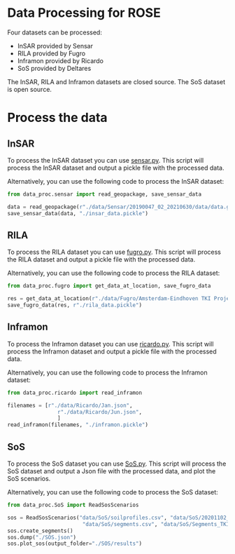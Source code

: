 # Data Processing for ROSE

Four datasets can be processed:

* InSAR provided by Sensar
* RILA provided by Fugro
* Inframon provided by Ricardo
* SoS provided by Deltares

The InSAR, RILA and Inframon datasets are closed source. The SoS dataset is open source.

# Process the data

## InSAR
To process the InSAR dataset you can use [sensar.py](/data_proc/sensar.py).
This script will process the InSAR dataset and output a pickle file with the processed data.

Alternatively, you can use the following code to process the InSAR dataset:

```python
from data_proc.sensar import read_geopackage, save_sensar_data

data = read_geopackage(r"./data/Sensar/20190047_02_20210630/data/data.gpkg")
save_sensar_data(data, "./insar_data.pickle")
```



## RILA
To process the RILA dataset you can use [fugro.py](/data_proc/fugro.py).
This script will process the RILA dataset and output a pickle file with the processed data.

Alternatively, you can use the following code to process the RILA dataset:

```python
from data_proc.fugro import get_data_at_location, save_fugro_data

res = get_data_at_location(r"./data/Fugro/Amsterdam-Eindhoven TKI Project", location="all")
save_fugro_data(res, r"./rila_data.pickle")
```

## Inframon
To process the Inframon dataset you can use [ricardo.py](/data_proc/ricardo.py).
This script will process the Inframon dataset and output a pickle file with the processed data.

Alternatively, you can use the following code to process the Inframon dataset:

```python
from data_proc.ricardo import read_inframon

filenames = [r"./data/Ricardo/Jan.json",
                r"./data/Ricardo/Jun.json",
                ]
read_inframon(filenames, "./inframon.pickle")
```

## SoS
To process the SoS dataset you can use [SoS.py](/data_proc/SoS.py).
This script will process the SoS dataset and output a Json file with the processed data, and plot the SoS scenarios.

Alternatively, you can use the following code to process the SoS dataset:

```python
from data_proc.SoS import ReadSosScenarios

sos = ReadSosScenarios("data/SoS/soilprofiles.csv", "data/SoS/20201102_Prorail_parameters_SOS.csv",
                        "data/SoS/segments.csv", "data/SoS/Segments_TKI_v2.shp")
sos.create_segments()
sos.dump("./SOS.json")
sos.plot_sos(output_folder="./SOS/results")
```
